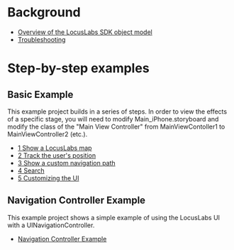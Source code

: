 # Background #

- [Overview of the LocusLabs SDK object model](object_model.md)
- [Troubleshooting](troubleshooting.md)

# Step-by-step examples #

## Basic Example ##

This example project builds in a series of steps. In order to view the effects of a specific stage, you will need to modify Main_iPhone.storyboard
and modify the class of the "Main View Controller" from MainViewContoller1 to MainViewController2 (etc.).  

- [1 Show a LocusLabs map](1_show_a_map.md)
- [2 Track the user's position](2_track_user_position.md)
- [3 Show a custom navigation path](3_show_navigation_path.md)
- [4 Search](4_search.md)
- [5 Customizing the UI](5_customizing_the_ui.md)

## Navigation Controller Example ##

This example project shows a simple example of using the LocusLabs UI with a UINavigationController. 

- [Navigation Controller Example](navigation_controller_example.md)

